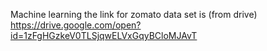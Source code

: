 Machine learning 
the link for zomato data set is (from drive)
https://drive.google.com/open?id=1zFgHGzkeV0TLSjqwELVxGqyBCloMJAvT
